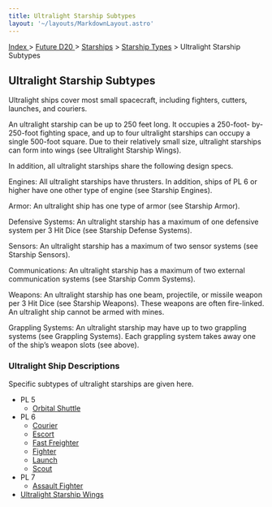 ```yaml
---
title: Ultralight Starship Subtypes
layout: '~/layouts/MarkdownLayout.astro'
---
```


[ Index ](/) > [ Future D20 ](/future.d20.srd) > [Starships](/future.d20.srd/starships) > [Starship Types](/future.d20.srd/starships/starship) > Ultralight Starship Subtypes

## Ultralight Starship Subtypes

Ultralight ships cover most small spacecraft, including fighters, cutters,
launches, and couriers.

An ultralight starship can be up to 250 feet long. It occupies a 250-foot-
by-250-foot fighting space, and up to four ultralight starships can occupy a
single 500-foot square. Due to their relatively small size, ultralight
starships can form into wings (see Ultralight Starship Wings).

In addition, all ultralight starships share the following design specs.

Engines: All ultralight starships have thrusters. In addition, ships of PL 6
or higher have one other type of engine (see Starship Engines).

Armor: An ultralight ship has one type of armor (see Starship Armor).

Defensive Systems: An ultralight starship has a maximum of one defensive
system per 3 Hit Dice (see Starship Defense Systems).

Sensors: An ultralight starship has a maximum of two sensor systems (see
Starship Sensors).

Communications: An ultralight starship has a maximum of two external
communication systems (see Starship Comm Systems).

Weapons: An ultralight starship has one beam, projectile, or missile weapon
per 3 Hit Dice (see Starship Weapons). These weapons are often fire-linked. An
ultralight ship cannot be armed with mines.

Grappling Systems: An ultralight starship may have up to two grappling systems
(see Grappling Systems). Each grappling system takes away one of the ship’s
weapon slots (see above).

### Ultralight Ship Descriptions

Specific subtypes of ultralight starships are given here.

  * PL 5
    * [Orbital Shuttle](/future.d20.srd/starships/starship.types/ultralight.starship.subtypes/orbital.shuttle)
  * PL 6
    * [Courier](/future.d20.srd/starships/starship.types/ultralight.starship.subtypes/courier)
    * [Escort](/future.d20.srd/starships/starship.types/ultralight.starship.subtypes/escort)
    * [Fast Freighter](/future.d20.srd/starships/starship.types/ultralight.starship.subtypes/fast.freighter)
    * [Fighter](/future.d20.srd/starships/starship.types/ultralight.starship.subtypes/fighter)
    * [Launch](/future.d20.srd/starships/starship.types/ultralight.starship.subtypes/launch)
    * [Scout](/future.d20.srd/starships/starship.types/ultralight.starship.subtypes/scout)
  * PL 7
    * [Assault Fighter](/future.d20.srd/starships/starship.types/ultralight.starship.subtypes/assault.fighter)
  * [Ultralight Starship Wings](/future.d20.srd/starships/starship.types/ultralight.starship.subtypes/ultralight.starship.wings)

